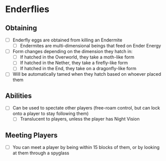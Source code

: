 # Enderflies

## Obtaining
- [ ] Enderfly eggs are obtained from killing an Endermite
  - [ ] Endermites are multi-dimensional beings that feed on Ender Energy
- [ ] Form changes depending on the dimension they hatch in:
  - [ ] If hatched in the Overworld, they take a moth-like form
  - [ ] If hatched in the Nether, they take a firefly-like form
  - [ ] If hatched in the End, they take on a dragonfly-like form
- [ ] Will be automatically tamed when they hatch based on whoever placed them

## Abilities
- [ ] Can be used to spectate other players (free-roam control, but can lock onto a player to stay following them)
  - [ ] Translucent to players, unless the player has Night Vision

## Meeting Players
- [ ] You can meet a player by being within 15 blocks of them, or by looking at them through a spyglass
